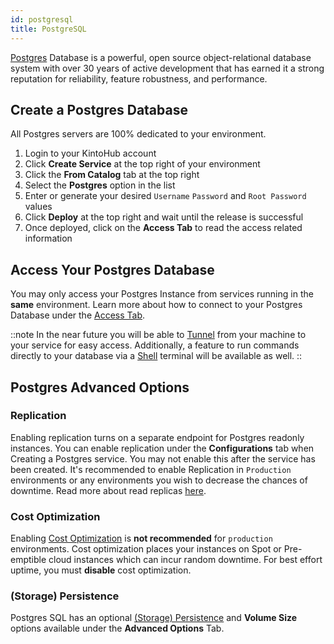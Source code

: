```yaml
---
id: postgresql
title: PostgreSQL
---
```


[Postgres](https://www.postgresql.org/) Database is a powerful, open source object-relational database system with over 30 years of active development that has earned it a strong reputation for reliability, feature robustness, and performance.
                                         
## Create a Postgres Database

All Postgres servers are 100% dedicated to your environment.

1. Login to your KintoHub account
2. Click **Create Service** at the top right of your environment
3. Click the **From Catalog** tab at the top right
4. Select the **Postgres** option in the list
5. Enter or generate your desired `Username` `Password` and `Root Password` values
6. Click **Deploy** at the top right and wait until the release is successful
7. Once deployed, click on the **Access Tab** to read the access related information

## Access Your Postgres Database

You may only access your Postgres Instance from services running in the **same** environment.
Learn more about how to connect to your Postgres Database under the [Access Tab](../anatomy/anatomy-access.md#postgres).

::note
In the near future you will be able to [Tunnel](https://feedback.kintohub.com/feature-requests/p/port-forwarding-for-debugging) from your machine to your service for easy access.
Additionally, a feature to run commands directly to your database via a [Shell](https://feedback.kintohub.com/feature-requests/p/shell-access) terminal will be available as well.
::

## Postgres Advanced Options

### Replication 

Enabling replication turns on a separate endpoint for Postgres readonly instances.
You can enable replication under the **Configurations** tab when Creating a Postgres service.
You may not enable this after the service has been created.
It's recommended to enable Replication in `Production` environments or any environments you wish to decrease the chances of downtime.
Read more about read replicas [here](https://www.postgresql.org/docs/9.1/high-availability.html).

### Cost Optimization

Enabling [Cost Optimization](../anatomy/anatomy-advanced.md#cost-optimization) is **not recommended** for `production` environments.
Cost optimization places your instances on Spot or Pre-emptible cloud instances which can incur random downtime.
For best effort uptime, you must **disable** cost optimization.

### (Storage) Persistence

Postgres SQL has an optional [(Storage) Persistence](../anatomy/anatomy-advanced.md#storage-persistence) and **Volume Size** options available under the **Advanced Options** Tab.
